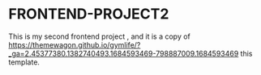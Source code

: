 # FRONTEND-PROJECT2 
This is my second frontend project , and it is a copy of https://themewagon.github.io/gymlife/?_ga=2.45377380.1382740493.1684593469-798887009.1684593469 this template.
